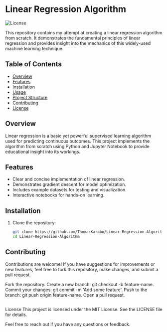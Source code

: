 # Linear Regression Algorithm

![License](https://img.shields.io/badge/license-MIT-blue.svg)

This repository contains my attempt at creating a linear regression algorithm from scratch. It demonstrates the fundamental principles of linear regression and provides insight into the mechanics of this widely-used machine learning technique.

## Table of Contents

- [Overview](#overview)
- [Features](#features)
- [Installation](#installation)
- [Usage](#usage)
- [Project Structure](#project-structure)
- [Contributing](#contributing)
- [License](#license)

## Overview

Linear regression is a basic yet powerful supervised learning algorithm used for predicting continuous outcomes. This project implements the algorithm from scratch using Python and Jupyter Notebook to provide educational insight into its workings.

## Features

- Clear and concise implementation of linear regression.
- Demonstrates gradient descent for model optimization.
- Includes example datasets for testing and visualization.
- Interactive notebooks for hands-on learning.

## Installation

1. Clone the repository:
   ```bash
   git clone https://github.com/ThomasKarabo/Linear-Regression-Algorithm.git
   cd Linear-Regression-Algorithm

## Contributing
Contributions are welcome! If you have suggestions for improvements or new features, feel free to fork this repository, make changes, and submit a pull request.

Fork the repository.
Create a new branch: git checkout -b feature-name.
Commit your changes: git commit -m 'Add some feature'.
Push to the branch: git push origin feature-name.
Open a pull request.

## 
License
This project is licensed under the MIT License. See the LICENSE file for details.

Feel free to reach out if you have any questions or feedback.
